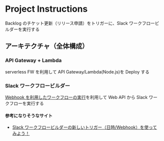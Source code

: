 # Project Instructions

Backlog のチケット更新（リリース申請）をトリガーに、Slack ワークフロービルダーを実行する

## アーキテクチャ（全体構成）

### API Gateway + Lambda

serverless FW を利用して API Gateway/Lambda(Node.js)を Deploy する

### Slack ワークフロービルダー

[Webhook を利用したワークフローの実行](https://slack.com/intl/ja-jp/help/articles/360041352714-Webhook-%E3%82%92%E4%BD%BF%E7%94%A8%E3%81%97%E3%81%9F%E9%AB%98%E5%BA%A6%E3%81%AA%E3%83%AF%E3%83%BC%E3%82%AF%E3%83%95%E3%83%AD%E3%83%BC%E3%82%92%E4%BD%9C%E6%88%90%E3%81%99%E3%82%8B)を利用して Web API から Slack ワークフローを実行する

#### 参考になりそうなサイト

- [Slack ワークフロービルダーの新しいトリガー（日時/Webhook）を使ってみよう！](https://qiita.com/kazushi_iizuka/items/c79cec16ded2b89a145c)
